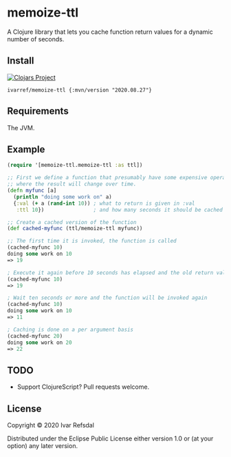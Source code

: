 # memoize-ttl

A Clojure library that lets you cache function return values for a dynamic number of seconds.

## Install

[![Clojars Project](https://img.shields.io/clojars/v/ivarref/memoize-ttl.svg)](https://clojars.org/ivarref/memoize-ttl)

`ivarref/memoize-ttl {:mvn/version "2020.08.27"}`

## Requirements

The JVM.

## Example

```clojure
(require '[memoize-ttl.memoize-ttl :as ttl])

;; First we define a function that presumably have some expensive operation 
;; where the result will change over time.
(defn myfunc [a]
  (println "doing some work on" a)
  {:val (+ a (rand-int 10)) ; what to return is given in :val
   :ttl 10})                ; and how many seconds it should be cached

;; Create a cached version of the function
(def cached-myfunc (ttl/memoize-ttl myfunc))

;; The first time it is invoked, the function is called
(cached-myfunc 10)
doing some work on 10
=> 19

; Execute it again before 10 seconds has elapsed and the old return value will be used
(cached-myfunc 10) 
=> 19

; Wait ten seconds or more and the function will be invoked again
(cached-myfunc 10)
doing some work on 10
=> 11

; Caching is done on a per argument basis
(cached-myfunc 20)
doing some work on 20
=> 22
```

## TODO

* Support ClojureScript? Pull requests welcome.

## License
   
Copyright © 2020 Ivar Refsdal
   
Distributed under the Eclipse Public License either version 1.0 or (at your option) any later version.